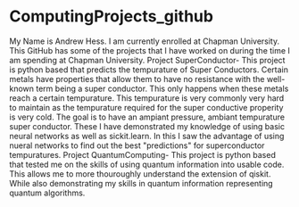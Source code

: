# ComputingProjects_github
My Name is Andrew Hess. I am currently enrolled at Chapman University. This GitHub has some of the projects that I have worked on during the time I am spending at Chapman University.
Project SuperConductor-
This project is python based that predicts the tempurature of Super Conductors. Certain metals have properties that allow them to have no resistance with the well-known term being a super conductor. This only happens when these metals reach a certain tempurature. This tempurature is very commonly very hard to maintain as the tempurature required for the super conductive properity is very cold. The goal is to have an ampiant pressure, ambiant tempurature super conductor. These  I have demonstrated my knowledge of using basic neural networks as well as sickit.learn. In this I saw the advantage of using nueral networks to find out the best "predictions" for superconductor tempuratures.
Project QuantumComputing-
This project is python based that tested me on the skills of using quantum information into usable code. This allows me to more thouroughly understand the extension of qiskit. While also demonstrating my skills in quantum information representing quantum algorithms.
